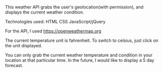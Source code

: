This weather API grabs the user's geolocation(with permission), and displays the current weather condition.

Technologies used:
HTML
CSS
JavaScript/jQuery

For the API, I used https://openweathermap.org

The current temperature unit is fahrenheit.  To switch to celsius, just click on the unit displayed.

You can only grab the current weather temperature and condition in your location at that particular time.  In the future, I would like to display a 5 day forecast.